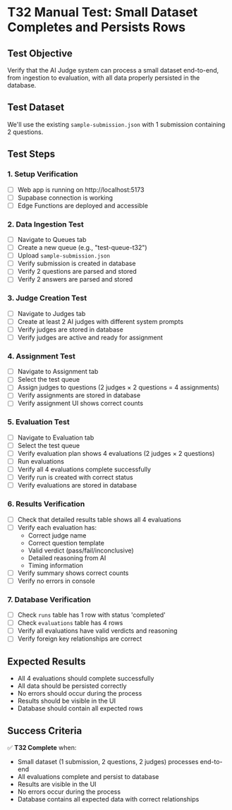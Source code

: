 # T32 Manual Test: Small Dataset Completes and Persists Rows

## Test Objective
Verify that the AI Judge system can process a small dataset end-to-end, from ingestion to evaluation, with all data properly persisted in the database.

## Test Dataset
We'll use the existing `sample-submission.json` with 1 submission containing 2 questions.

## Test Steps

### 1. Setup Verification
- [ ] Web app is running on http://localhost:5173
- [ ] Supabase connection is working
- [ ] Edge Functions are deployed and accessible

### 2. Data Ingestion Test
- [ ] Navigate to Queues tab
- [ ] Create a new queue (e.g., "test-queue-t32")
- [ ] Upload `sample-submission.json`
- [ ] Verify submission is created in database
- [ ] Verify 2 questions are parsed and stored
- [ ] Verify 2 answers are parsed and stored

### 3. Judge Creation Test
- [ ] Navigate to Judges tab
- [ ] Create at least 2 AI judges with different system prompts
- [ ] Verify judges are stored in database
- [ ] Verify judges are active and ready for assignment

### 4. Assignment Test
- [ ] Navigate to Assignment tab
- [ ] Select the test queue
- [ ] Assign judges to questions (2 judges × 2 questions = 4 assignments)
- [ ] Verify assignments are stored in database
- [ ] Verify assignment UI shows correct counts

### 5. Evaluation Test
- [ ] Navigate to Evaluation tab
- [ ] Select the test queue
- [ ] Verify evaluation plan shows 4 evaluations (2 judges × 2 questions)
- [ ] Run evaluations
- [ ] Verify all 4 evaluations complete successfully
- [ ] Verify run is created with correct status
- [ ] Verify evaluations are stored in database

### 6. Results Verification
- [ ] Check that detailed results table shows all 4 evaluations
- [ ] Verify each evaluation has:
  - Correct judge name
  - Correct question template
  - Valid verdict (pass/fail/inconclusive)
  - Detailed reasoning from AI
  - Timing information
- [ ] Verify summary shows correct counts
- [ ] Verify no errors in console

### 7. Database Verification
- [ ] Check `runs` table has 1 row with status 'completed'
- [ ] Check `evaluations` table has 4 rows
- [ ] Verify all evaluations have valid verdicts and reasoning
- [ ] Verify foreign key relationships are correct

## Expected Results
- All 4 evaluations should complete successfully
- All data should be persisted correctly
- No errors should occur during the process
- Results should be visible in the UI
- Database should contain all expected rows

## Success Criteria
✅ **T32 Complete** when:
- Small dataset (1 submission, 2 questions, 2 judges) processes end-to-end
- All evaluations complete and persist to database
- Results are visible in the UI
- No errors occur during the process
- Database contains all expected data with correct relationships

